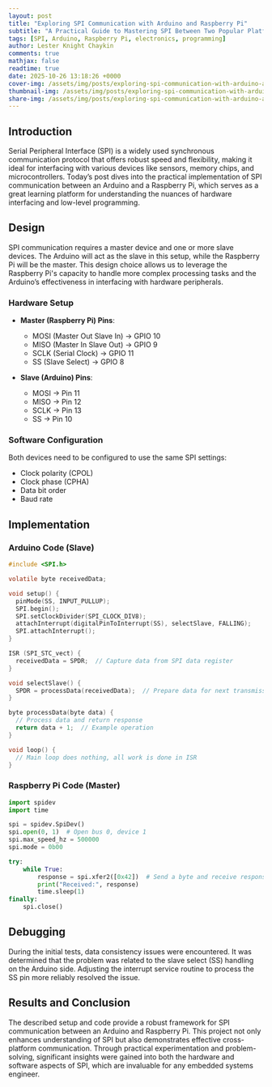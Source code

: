 ```yaml
---
layout: post
title: "Exploring SPI Communication with Arduino and Raspberry Pi"
subtitle: "A Practical Guide to Mastering SPI Between Two Popular Platforms"
tags: [SPI, Arduino, Raspberry Pi, electronics, programming]
author: Lester Knight Chaykin
comments: true
mathjax: false
readtime: true
date: 2025-10-26 13:18:26 +0000
cover-img: /assets/img/posts/exploring-spi-communication-with-arduino-and-raspberry-pi.jpg
thumbnail-img: /assets/img/posts/exploring-spi-communication-with-arduino-and-raspberry-pi.jpg
share-img: /assets/img/posts/exploring-spi-communication-with-arduino-and-raspberry-pi.jpg
---
```


## Introduction

Serial Peripheral Interface (SPI) is a widely used synchronous communication protocol that offers robust speed and flexibility, making it ideal for interfacing with various devices like sensors, memory chips, and microcontrollers. Today’s post dives into the practical implementation of SPI communication between an Arduino and a Raspberry Pi, which serves as a great learning platform for understanding the nuances of hardware interfacing and low-level programming.

## Design

SPI communication requires a master device and one or more slave devices. The Arduino will act as the slave in this setup, while the Raspberry Pi will be the master. This design choice allows us to leverage the Raspberry Pi's capacity to handle more complex processing tasks and the Arduino’s effectiveness in interfacing with hardware peripherals.

### Hardware Setup

- **Master (Raspberry Pi) Pins**:
  - MOSI (Master Out Slave In) → GPIO 10
  - MISO (Master In Slave Out) → GPIO 9
  - SCLK (Serial Clock) → GPIO 11
  - SS (Slave Select) → GPIO 8

- **Slave (Arduino) Pins**:
  - MOSI → Pin 11
  - MISO → Pin 12
  - SCLK → Pin 13
  - SS → Pin 10

### Software Configuration

Both devices need to be configured to use the same SPI settings:
- Clock polarity (CPOL)
- Clock phase (CPHA)
- Data bit order
- Baud rate

## Implementation

### Arduino Code (Slave)

```c
#include <SPI.h>

volatile byte receivedData;

void setup() {
  pinMode(SS, INPUT_PULLUP);
  SPI.begin();
  SPI.setClockDivider(SPI_CLOCK_DIV8);
  attachInterrupt(digitalPinToInterrupt(SS), selectSlave, FALLING);
  SPI.attachInterrupt();
}

ISR (SPI_STC_vect) {
  receivedData = SPDR;  // Capture data from SPI data register
}

void selectSlave() {
  SPDR = processData(receivedData);  // Prepare data for next transmission
}

byte processData(byte data) {
  // Process data and return response
  return data + 1;  // Example operation
}

void loop() {
  // Main loop does nothing, all work is done in ISR
}
```

### Raspberry Pi Code (Master)

```python
import spidev
import time

spi = spidev.SpiDev()
spi.open(0, 1)  # Open bus 0, device 1
spi.max_speed_hz = 500000
spi.mode = 0b00

try:
    while True:
        response = spi.xfer2([0x42])  # Send a byte and receive response
        print("Received:", response)
        time.sleep(1)
finally:
    spi.close()
```

## Debugging

During the initial tests, data consistency issues were encountered. It was determined that the problem was related to the slave select (SS) handling on the Arduino side. Adjusting the interrupt service routine to process the SS pin more reliably resolved the issue.

## Results and Conclusion

The described setup and code provide a robust framework for SPI communication between an Arduino and Raspberry Pi. This project not only enhances understanding of SPI but also demonstrates effective cross-platform communication. Through practical experimentation and problem-solving, significant insights were gained into both the hardware and software aspects of SPI, which are invaluable for any embedded systems engineer.